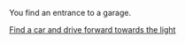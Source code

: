 You find an entrance to a garage.

[Find a car and drive forward towards the light](endings/escape.md)